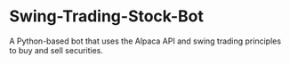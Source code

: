 # Swing-Trading-Stock-Bot
A Python-based bot that uses the Alpaca API and swing trading principles to buy and sell securities.
